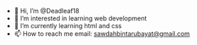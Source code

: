- 👋 Hi, I’m @Deadleaf18
- 👀 I’m interested in learning web development
- 🌱 I’m currently learning html and css
- 📫 How to reach me email: sawdahbintarubayat@gmail.com

<!---
Deadleaf18/Deadleaf18 is a ✨ special ✨ repository because its `README.md` (this file) appears on your GitHub profile.
You can click the Preview link to take a look at your changes.
--->
